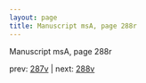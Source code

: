 ```yaml
---
layout: page
title: Manuscript msA, page 288r
---
```


Manuscript msA, page 288r

prev:  [287v](../287v) | next:  [288v](../288v)